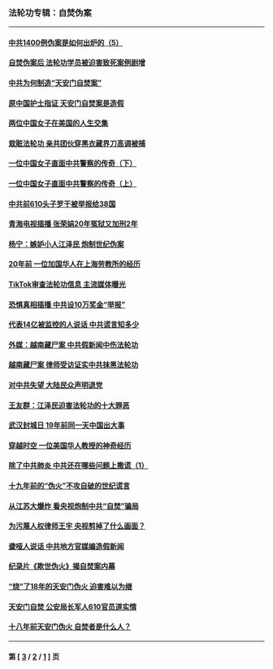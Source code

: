 ### 法轮功专辑：自焚伪案
---
#### [中共1400例伪案是如何出炉的（5）](../../pages/nf5562/n13226831.md?03280430) 
#### [自焚伪案后 法轮功学员被迫害致死案例剧增](../../pages/nf5562/n13190600.md?03280430) 
#### [中共为何制造“天安门自焚案”](../../pages/nf5562/n13183270.md?03280430) 
#### [原中国护士指证 天安门自焚案是造假](../../pages/nf5562/n13172289.md?03280430) 
#### [两位中国女子在美国的人生交集](../../pages/nf5562/n13156138.md?03280430) 
#### [栽赃法轮功 亲共团伙穿黑衣藏界刀高调被捕](../../pages/nf5562/n13073780.md?03280430) 
#### [一位中国女子直面中共警察的传奇（下）](../../pages/nf5562/n12989706.md?03280430) 
#### [一位中国女子直面中共警察的传奇（上）](../../pages/nf5562/n12985072.md?03280430) 
#### [中共前610头子罗干被举报给38国](../../pages/nf5562/n12975419.md?03280430) 
#### [青海电视插播 张荣娟20年冤狱又加刑2年](../../pages/nf5562/n12738166.md?03280430) 
#### [杨宁：嫉妒小人江泽民 炮制世纪伪案](../../pages/nf5562/n12724108.md?03280430) 
#### [20年前 一位加国华人在上海劳教所的经历](../../pages/nf5562/n12707932.md?03280430) 
#### [TikTok审查法轮功信息 主流媒体曝光](../../pages/nf5562/n12362336.md?03280430) 
#### [恐惧真相插播 中共设10万奖金“举报”](../../pages/nf5562/n12306396.md?03280430) 
#### [代表14亿被监控的人说话 中共谎言知多少](../../pages/nf5562/n12297484.md?03280430) 
#### [外媒：越南藏尸案 中共假新闻中伤法轮功](../../pages/nf5562/n12264411.md?03280430) 
#### [越南藏尸案 律师受访证实中共抹黑法轮功](../../pages/nf5562/n12261878.md?03280430) 
#### [对中共失望 大陆民众声明退党](../../pages/nf5562/n12187315.md?03280430) 
#### [王友群：江泽民迫害法轮功的十大罪恶](../../pages/nf5562/n12169074.md?03280430) 
#### [武汉封城日 19年前同一天中国出大事](../../pages/nf5562/n12150901.md?03280430) 
#### [穿越时空  一位美国华人教授的神奇经历](../../pages/nf5562/n12097460.md?03280430) 
#### [除了中共肺炎 中共还在哪些问题上撒谎（1）](../../pages/nf5562/n11955770.md?03280430) 
#### [十九年前的“伪火”不攻自破的世纪谎言](../../pages/nf5562/n11813238.md?03280430) 
#### [从江苏大爆炸 看央视炮制中共“自焚”骗局](../../pages/nf5562/n11140275.md?03280430) 
#### [为污蔑人权律师王宇 央视剪掉了什么画面？](../../pages/nf5562/n11130142.md?03280430) 
#### [聋哑人说话 中共地方官媒编造假新闻](../../pages/nf5562/n11006067.md?03280430) 
#### [纪录片《欺世伪火》揭自焚案内幕](../../pages/nf5562/n11002664.md?03280430) 
#### [“烧”了18年的天安门伪火 迫害难以为继](../../pages/nf5562/n10996660.md?03280430) 
#### [天安门自焚 公安局长军人610官员道实情](../../pages/nf5562/n10997098.md?03280430) 
#### [十八年前天安门伪火 自焚者是什么人？](../../pages/nf5562/n10996556.md?03280430) 

---
#### 第 [ [3](./3.md?03280430) / [2](./2.md?03280430) / [1](./1.md?03280430) ] 页
